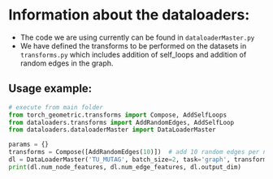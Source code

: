 # Information about the dataloaders:
* The code we are using currently can be found in `dataloaderMaster.py`
* We have defined the transforms to be performed on the datasets in `transforms.py` which includes addition of self_loops and addition of random edges in the graph.

## Usage example:
```python
# execute from main folder
from torch_geometric.transforms import Compose, AddSelfLoops
from dataloaders.transforms import AddRandomEdges, AddSelfLoop
from dataloaders.dataloaderMaster import DataLoaderMaster

params = {}
transforms = Compose([AddRandomEdges(10)])  # add 10 random edges per node
dl = DataLoaderMaster('TU_MUTAG', batch_size=2, task='graph', transform=transforms, **params)
print(dl.num_node_features, dl.num_edge_features, dl.output_dim)
```

